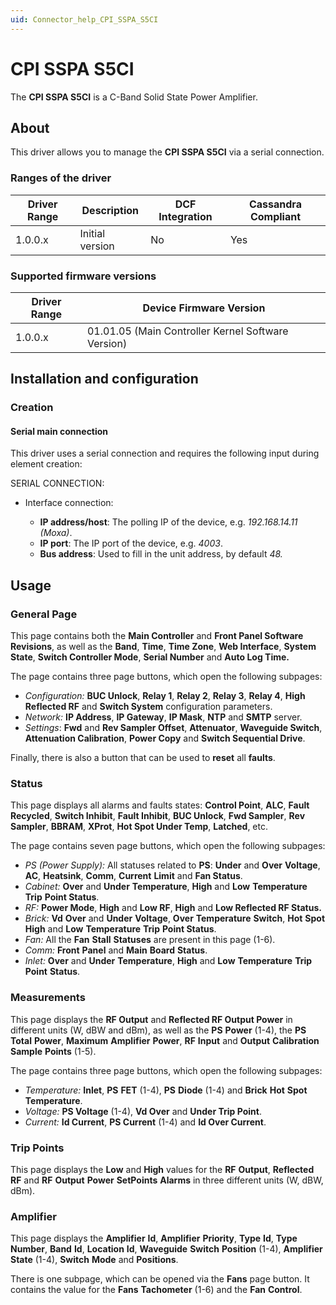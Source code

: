 ```yaml
---
uid: Connector_help_CPI_SSPA_S5CI
---
```


# CPI SSPA S5CI

The **CPI SSPA S5CI** is a C-Band Solid State Power Amplifier.

## About

This driver allows you to manage the **CPI SSPA S5CI** via a serial connection.

### Ranges of the driver

| **Driver Range** | **Description** | **DCF Integration** | **Cassandra Compliant** |
|------------------|-----------------|---------------------|-------------------------|
| 1.0.0.x          | Initial version | No                  | Yes                     |

### Supported firmware versions

| **Driver Range** | **Device Firmware Version**                        |
|------------------|----------------------------------------------------|
| 1.0.0.x          | 01.01.05 (Main Controller Kernel Software Version) |

## Installation and configuration

### Creation

#### Serial main connection

This driver uses a serial connection and requires the following input during element creation:

SERIAL CONNECTION:

- Interface connection:

  - **IP address/host**: The polling IP of the device, e.g. *192.168.14.11 (Moxa)*.
  - **IP port**: The IP port of the device, e.g. *4003*.
  - **Bus address**: Used to fill in the unit address, by default *48.*

## Usage

### General Page

This page contains both the **Main Controller** and **Front Panel Software Revisions**, as well as the **Band**, **Time**, **Time Zone**, **Web Interface**, **System State**, **Switch Controller Mode**, **Serial Number** and **Auto Log Time.**

The page contains three page buttons, which open the following subpages:

- *Configuration:* **BUC Unlock**, **Relay 1**, **Relay 2**, **Relay 3**, **Relay 4**, **High Reflected RF** and **Switch System** configuration parameters.
- *Network:* **IP Address**, **IP Gateway**, **IP Mask**, **NTP** and **SMTP** server.
- *Settings*: **Fwd** and **Rev Sampler Offset**, **Attenuator**, **Waveguide Switch**, **Attenuation Calibration**, **Power Copy** and **Switch Sequential Drive**.

Finally, there is also a button that can be used to **reset** all **faults**.

### Status

This page displays all alarms and faults states: **Control Point**, **ALC**, **Fault Recycled**, **Switch Inhibit**, **Fault Inhibit**, **BUC Unlock**, **Fwd Sampler**, **Rev Sampler**, **BBRAM**, **XProt**, **Hot Spot Under Temp**, **Latched**, etc.

The page contains seven page buttons, which open the following subpages:

- *PS (Power Supply):* All statuses related to **PS**: **Under** and **Over** **Voltage**, **AC**, **Heatsink**, **Comm**, **Current** **Limit** and **Fan Status**.
- *Cabinet:* **Over** and **Under** **Temperature**, **High** and **Low** **Temperature** **Trip** **Point Status**.
- *RF:* **Power Mode**, **High** and **Low RF**, **High** and **Low Reflected RF Status.**
- *Brick:* **Vd** **Over** and **Under** **Voltage**, **Over** **Temperature** **Switch**, **Hot** **Spot** **High** and **Low** **Temperature** **Trip** **Point Status**.
- *Fan:* All the **Fan** **Stall** **Statuses** are present in this page (1-6).
- *Comm:* **Front** **Panel** and **Main** **Board** **Status**.
- *Inlet:* **Over** and **Under** **Temperature**, **High** and **Low** **Temperature** **Trip** **Point** **Status**.

### Measurements

This page displays the **RF Output** and **Reflected RF Output Power** in different units (W, dBW and dBm), as well as the **PS** **Power** (1-4), the **PS** **Total** **Power**, **Maximum** **Amplifier** **Power**, **RF** **Input** and **Output** **Calibration** **Sample** **Points** (1-5).

The page contains three page buttons, which open the following subpages:

- *Temperature:* **Inlet**, **PS** **FET** (1-4), **PS** **Diode** (1-4) and **Brick** **Hot** **Spot** **Temperature**.
- *Voltage:* **PS Voltage** (1-4), **Vd Over** and **Under Trip Point**.
- *Current:* **Id Current**, **PS Current** (1-4) and **Id Over Current**.

### Trip Points

This page displays the **Low** and **High** values for the **RF** **Output**, **Reflected** **RF** and **RF** **Output** **Power** **SetPoints** **Alarms** in three different units (W, dBW, dBm).

### Amplifier

This page displays the **Amplifier** **Id**, **Amplifier** **Priority**, **Type** **Id**, **Type** **Number**, **Band** **Id**, **Location** **Id**, **Waveguide** **Switch** **Position** (1-4), **Amplifier** **State** (1-4), **Switch** **Mode** and **Positions**.

There is one subpage, which can be opened via the **Fans** page button. It contains the value for the **Fans** **Tachometer** (1-6) and the **Fan** **Control**.
